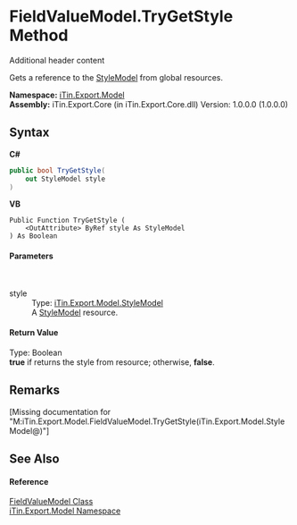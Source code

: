 # FieldValueModel.TryGetStyle Method 
Additional header content 

Gets a reference to the <a href="T_iTin_Export_Model_StyleModel">StyleModel</a> from global resources.

**Namespace:**&nbsp;<a href="N_iTin_Export_Model">iTin.Export.Model</a><br />**Assembly:**&nbsp;iTin.Export.Core (in iTin.Export.Core.dll) Version: 1.0.0.0 (1.0.0.0)

## Syntax

**C#**<br />
``` C#
public bool TryGetStyle(
	out StyleModel style
)
```

**VB**<br />
``` VB
Public Function TryGetStyle ( 
	<OutAttribute> ByRef style As StyleModel
) As Boolean
```


#### Parameters
&nbsp;<dl><dt>style</dt><dd>Type: <a href="T_iTin_Export_Model_StyleModel">iTin.Export.Model.StyleModel</a><br />A <a href="T_iTin_Export_Model_StyleModel">StyleModel</a> resource.</dd></dl>

#### Return Value
Type: Boolean<br /><strong>true</strong> if returns the style from resource; otherwise, <strong>false</strong>.

## Remarks
\[Missing <remarks> documentation for "M:iTin.Export.Model.FieldValueModel.TryGetStyle(iTin.Export.Model.StyleModel@)"\]

## See Also


#### Reference
<a href="T_iTin_Export_Model_FieldValueModel">FieldValueModel Class</a><br /><a href="N_iTin_Export_Model">iTin.Export.Model Namespace</a><br />